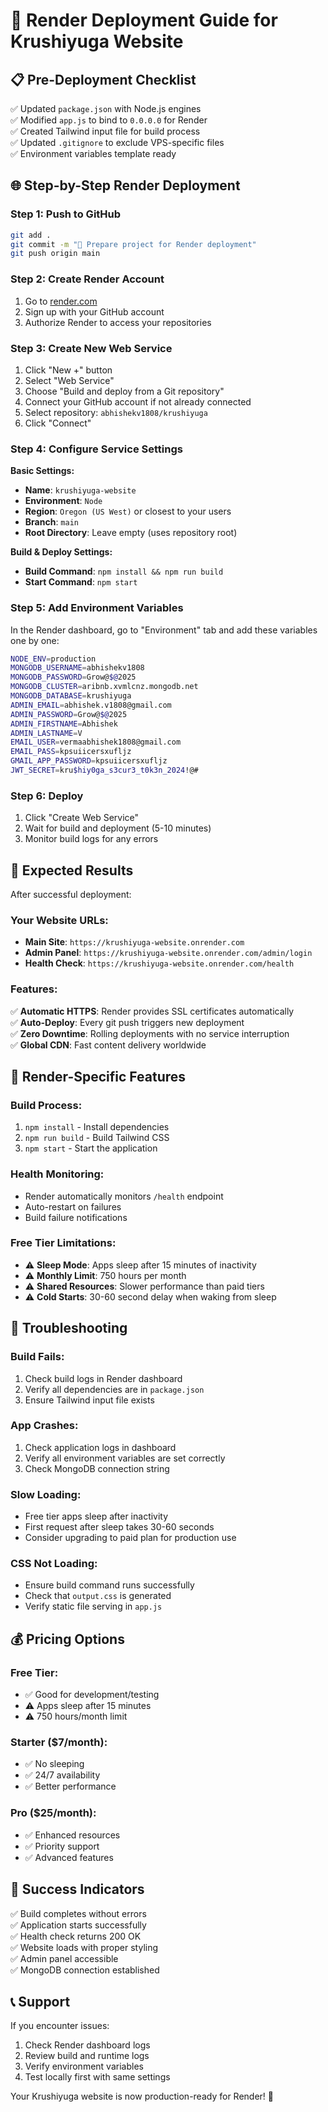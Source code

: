 # 🚀 Render Deployment Guide for Krushiyuga Website

## 📋 Pre-Deployment Checklist

✅ Updated `package.json` with Node.js engines  
✅ Modified `app.js` to bind to `0.0.0.0` for Render  
✅ Created Tailwind input file for build process  
✅ Updated `.gitignore` to exclude VPS-specific files  
✅ Environment variables template ready  

## 🌐 Step-by-Step Render Deployment

### Step 1: Push to GitHub
```bash
git add .
git commit -m "🚀 Prepare project for Render deployment"
git push origin main
```

### Step 2: Create Render Account
1. Go to [render.com](https://render.com)
2. Sign up with your GitHub account
3. Authorize Render to access your repositories

### Step 3: Create New Web Service
1. Click "New +" button
2. Select "Web Service"
3. Choose "Build and deploy from a Git repository"
4. Connect your GitHub account if not already connected
5. Select repository: `abhishekv1808/krushiyuga`
6. Click "Connect"

### Step 4: Configure Service Settings

**Basic Settings:**
- **Name**: `krushiyuga-website`
- **Environment**: `Node`
- **Region**: `Oregon (US West)` or closest to your users
- **Branch**: `main`
- **Root Directory**: Leave empty (uses repository root)

**Build & Deploy Settings:**
- **Build Command**: `npm install && npm run build`
- **Start Command**: `npm start`

### Step 5: Add Environment Variables

In the Render dashboard, go to "Environment" tab and add these variables one by one:

```bash
NODE_ENV=production
MONGODB_USERNAME=abhishekv1808
MONGODB_PASSWORD=Grow@$@2025
MONGODB_CLUSTER=aribnb.xvmlcnz.mongodb.net
MONGODB_DATABASE=krushiyuga
ADMIN_EMAIL=abhishek.v1808@gmail.com
ADMIN_PASSWORD=Grow@$@2025
ADMIN_FIRSTNAME=Abhishek
ADMIN_LASTNAME=V
EMAIL_USER=vermaabhishek1808@gmail.com
EMAIL_PASS=kpsuiicersxufljz
GMAIL_APP_PASSWORD=kpsuiicersxufljz
JWT_SECRET=kru$hiy0ga_s3cur3_t0k3n_2024!@#
```

### Step 6: Deploy
1. Click "Create Web Service"
2. Wait for build and deployment (5-10 minutes)
3. Monitor build logs for any errors

## 🎯 Expected Results

After successful deployment:

### Your Website URLs:
- **Main Site**: `https://krushiyuga-website.onrender.com`
- **Admin Panel**: `https://krushiyuga-website.onrender.com/admin/login`
- **Health Check**: `https://krushiyuga-website.onrender.com/health`

### Features:
✅ **Automatic HTTPS**: Render provides SSL certificates automatically  
✅ **Auto-Deploy**: Every git push triggers new deployment  
✅ **Zero Downtime**: Rolling deployments with no service interruption  
✅ **Global CDN**: Fast content delivery worldwide  

## 🔧 Render-Specific Features

### Build Process:
1. `npm install` - Install dependencies
2. `npm run build` - Build Tailwind CSS
3. `npm start` - Start the application

### Health Monitoring:
- Render automatically monitors `/health` endpoint
- Auto-restart on failures
- Build failure notifications

### Free Tier Limitations:
- ⚠️ **Sleep Mode**: Apps sleep after 15 minutes of inactivity
- ⚠️ **Monthly Limit**: 750 hours per month
- ⚠️ **Shared Resources**: Slower performance than paid tiers
- ⚠️ **Cold Starts**: 30-60 second delay when waking from sleep

## 🚨 Troubleshooting

### Build Fails:
1. Check build logs in Render dashboard
2. Verify all dependencies are in `package.json`
3. Ensure Tailwind input file exists

### App Crashes:
1. Check application logs in dashboard
2. Verify all environment variables are set correctly
3. Check MongoDB connection string

### Slow Loading:
- Free tier apps sleep after inactivity
- First request after sleep takes 30-60 seconds
- Consider upgrading to paid plan for production use

### CSS Not Loading:
- Ensure build command runs successfully
- Check that `output.css` is generated
- Verify static file serving in `app.js`

## 💰 Pricing Options

### Free Tier:
- ✅ Good for development/testing
- ⚠️ Apps sleep after 15 minutes
- ⚠️ 750 hours/month limit

### Starter ($7/month):
- ✅ No sleeping
- ✅ 24/7 availability
- ✅ Better performance

### Pro ($25/month):
- ✅ Enhanced resources
- ✅ Priority support
- ✅ Advanced features

## 🎉 Success Indicators

✅ Build completes without errors  
✅ Application starts successfully  
✅ Health check returns 200 OK  
✅ Website loads with proper styling  
✅ Admin panel accessible  
✅ MongoDB connection established  

## 📞 Support

If you encounter issues:
1. Check Render dashboard logs
2. Review build and runtime logs
3. Verify environment variables
4. Test locally first with same settings

Your Krushiyuga website is now production-ready for Render! 🚀
